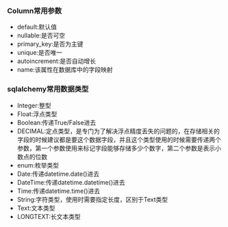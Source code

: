 ### Column常用参数

* default:默认值
* nullable:是否可空
* primary\_key:是否为主键
* unique:是否唯一
* autoincrement:是否自动增长
* name:该属性在数据库中的字段映射

### sqlalchemy常用数据类型

* Integer:整型
* Float:浮点类型
* Boolean:传递True/False进去
* DECIMAL:定点类型，是专门为了解决浮点精度丢失的问题的，在存储相关的字段的时候建议都是要这个数据字段，并且这个类型使用的时候需要传递两个参数，第一个参数使用来标记字段能够存储多少个数字，第二个参数是表示小数点的位数
* enum:枚举类型
* Date:传递datetime.date\(\)进去
* DateTime:传递datetime.datetime\(\)进去
* Time:传递datetime.time\(\)进去
* String:字符类型，使用时需要指定长度，区别于Text类型
* Text:文本类型
* LONGTEXT:长文本类型



